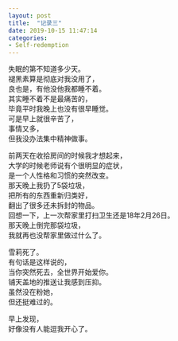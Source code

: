 ```yaml
---
layout: post
title:  "记录三"
date: 2019-10-15 11:47:14
categories: 
- Self-redemption
---
```


失眠的第不知道多少天。  
褪黑素算是彻底对我没用了，  
良也是，有他没他我都睡不着。  
其实睡不着不是最痛苦的，  
毕竟平时我晚上也没有很早睡觉。  
可是早上就很辛苦了，  
事情又多，  
但我没办法集中精神做事。  

前两天在收拾房间的时候我才想起来，  
大学的时候老师说有个很明显的症状，  
是一个人性格和习惯的突然改变。  
那天晚上我扔了5袋垃圾，  
把所有的东西重新归类好，  
翻出了很多还未拆封的物品。  
回想一下，上一次帮家里打扫卫生还是18年2月26日。  
那天晚上倒完那袋垃圾，  
我就再也没帮家里做过什么了。  

雪莉死了。  
有句话是这样说的，  
当你突然死去，全世界开始爱你。  
铺天盖地的推送让我感到压抑。  
虽然没在粉她，  
但还挺难过的。  

早上发现，  
好像没有人能逗我开心了。  